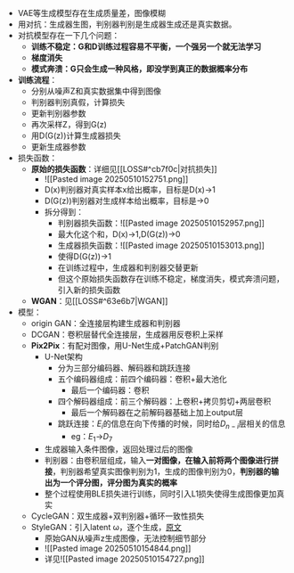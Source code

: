 - VAE等生成模型存在生成质量差，图像模糊
- 用对抗：生成器生图，判别器判别是生成器生成还是真实数据。
- 对抗模型存在一下几个问题：
	- **训练不稳定：G和D训练过程容易不平衡，一个强另一个就无法学习**
	- **梯度消失**
	- **模式奔溃：G只会生成一种风格，即没学到真正的数据概率分布**
- **训练流程**：
	- 分别从噪声Z和真实数据集中得到图像
	- 判别器判别真假，计算损失
	- 更新判别器参数
	- 再次采样Z，得到G(z)
	- 用D(G(z))计算生成器损失
	- 更新生成器参数
- 损失函数：
	- **原始的损失函数**：详细见[[LOSS#^cb7f0c|对抗损失]]
		- ![[Pasted image 20250510152751.png]]
		- D(x)判别器对真实样本x给出概率，目标是D(x)->1
		- D(G(z))判别器对生成样本给出概率，目标是->0
		- 拆分得到：
			- 判别器损失函数：![[Pasted image 20250510152957.png]]
			- 最大化这个和，D(x)->1,D(G(z))->0
			- 生成器损失函数：![[Pasted image 20250510153013.png]]
			- 使得D(G(z))->1
			- 在训练过程中，生成器和判别器交替更新
			- 但这个原始损失函数存在训练不稳定，梯度消失，模式奔溃问题，引入新的损失函数
	- **WGAN**：见[[LOSS#^63e6b7|WGAN]]
- 模型：
	- origin GAN：全连接层构建生成器和判别器
	- DCGAN：卷积层替代全连接层，生成器用反卷积上采样
	- **Pix2Pix**：有配对图像，用U-Net生成+PatchGAN判别
		- U-Net架构
			- 分为三部分编码器、解码器和跳跃连接
			- 五个编码器组成：前四个编码器：卷积+最大池化
				- 最后一个编码器：卷积
			- 四个解码器组成：前三个解码器：上卷积+拷贝剪切+两层卷积
				- 最后一个解码器在之前解码器基础上加上output层
			- 跳跃连接：$E_i$的信息在向下传播的时候，同时给$D_{n-i}$层相关的信息
				- eg：$E_1$->$D_7$
		- 生成器输入条件图像，返回处理过后的图像
		- 判别器：由卷积层组成，输入**一对图像，在输入前将两个图像进行拼接**，判别器希望真实图像判别为1，生成的图像判别为0，**判别器的输出为一个评分图，评分图为真实的概率**
		- 整个过程使用BLE损失进行训练，同时引入L1损失使得生成图像更加真实
	- CycleGAN：双生成器+双判别器+循环一致性损失
	- StyleGAN：引入latent ω，逐个生成，[原文](https://arxiv.org/pdf/1812.04948)
		- 原始GAN从噪声z生成图像，无法控制细节部分
		- ![[Pasted image 20250510154844.png]]
		- 详见![[Pasted image 20250510154727.png]]